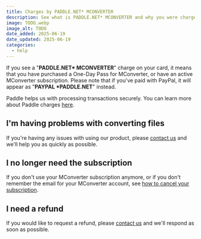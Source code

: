 ```yaml
---
title: Charges by PADDLE.NET* MCONVERTER
description: See what is PADDLE.NET* MCONVERTER and why you were charged.
image: TODO.webp
image_alt: TODO
date_added: 2025-06-19
date_updated: 2025-06-19
categories:
  - help
---
```


If you see a "**PADDLE.NET\* MCONVERTER**" charge on your card, it means that you have purchased a One-Day Pass for MConverter, or have an active MConverter subscription. Please note that if you've paid with PayPal, it will appear as "**PAYPAL \*PADDLE.NET**" instead.

Paddle helps us with processing transactions securely. You can learn more about Paddle charges [here](https://www.paddle.com/about/why-has-paddle-charged-me).

## I'm having problems with converting files
If you're having any issues with using our product, please [contact us](#legal) and we'll help you as quickly as possible.

## I no longer need the subscription
If you don't use your MConverter subscription anymore, or if you don't remember the email for your MConverter account, see [how to cancel your subscription](https://mconverter.eu/blog/cancel_premium/).

## I need a refund
If you would like to request a refund, please [contact us](#legal) and we'll respond as soon as possible.
